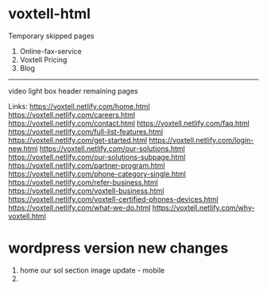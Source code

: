 # voxtell-html

Temporary skipped pages

1.  Online-fax-service
2.  Voxtell Pricing
3.  Blog

----------------------
video light box
header
remaining pages

Links:
https://voxtell.netlify.com/home.html
https://voxtell.netlify.com/careers.html
https://voxtell.netlify.com/contact.html
https://voxtell.netlify.com/faq.html
https://voxtell.netlify.com/full-list-features.html
https://voxtell.netlify.com/get-started.html
https://voxtell.netlify.com/login-new.html
https://voxtell.netlify.com/our-solutions.html
https://voxtell.netlify.com/our-solutions-subpage.html
https://voxtell.netlify.com/partner-program.html
https://voxtell.netlify.com/phone-category-single.html
https://voxtell.netlify.com/refer-business.html
https://voxtell.netlify.com/voxtell-business.html
https://voxtell.netlify.com/voxtell-certified-phones-devices.html
https://voxtell.netlify.com/what-we-do.html
https://voxtell.netlify.com/why-voxtell.html

# wordpress version new changes

1. home our sol section image update -  mobile
2.
